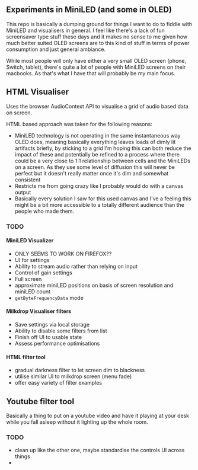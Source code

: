 ## Experiments in MiniLED (and some in OLED)

This repo is basically a dumping ground for things I want to do to fiddle with MiniLED and visualisers in general. I feel like there's a lack of fun screensaver type stuff these days and it makes no sense to me given how much better suited OLED screens are to this kind of stuff in terms of power consumption and just general ambiance.

While most people will only have either a very small OLED screen (phone, Switch, tablet), there's quite a lot of people with MiniLED screens on their macbooks. As that's what I have that will probably be my main focus.

## HTML Visualiser

Uses the browser AudioContext API to visualise a grid of audio based data on screen.

HTML based approach was taken for the following reasons:
- MiniLED technology is not operating in the same instantaneous way OLED does, meaning basically everything leaves loads of dimly lit artifacts briefly, by sticking to a grid I'm hoping this can both reduce the impact of these and potentially be refined to a process where there could be a very close to 1:1 relationship between cells and the MiniLEDs on a screen. As they use some level of diffusion this will never be perfect but it doesn't really matter once it's dim and somewhat consistent
- Restricts me from going crazy like I probably would do with a canvas output
- Basically every solution I saw for this used canvas and I've a feeling this might be a bit more accessible to a totally different audience than the people who made them.

### TODO

#### MiniLED Visualizer

- ONLY SEEMS TO WORK ON FIREFOX??
- UI for settings
- Ability to stream audio rather than relying on input
- Control of gain settings
- Full screen
- approximate miniLED positions on basis of screen resolution and miniLED count
- `getByteFrequencyData` mode

#### Milkdrop Visualiser filters

- Save settings via local storage
- Ability to disable some filters from list
- Finish off UI to usable state
- Assess performance optimisations

#### HTML filter tool

- gradual darkness filter to let screen dim to blackness
- utilise similar UI to milkdrop screen (menu fade)
- offer easy variety of filter examples

## Youtube filter tool

Basically a thing to put on a youtube video and have it playing at your desk while you fall asleep without it lighting up the whole room.

### TODO

- clean up like the other one, maybe standardise the controls UI across things
- 

